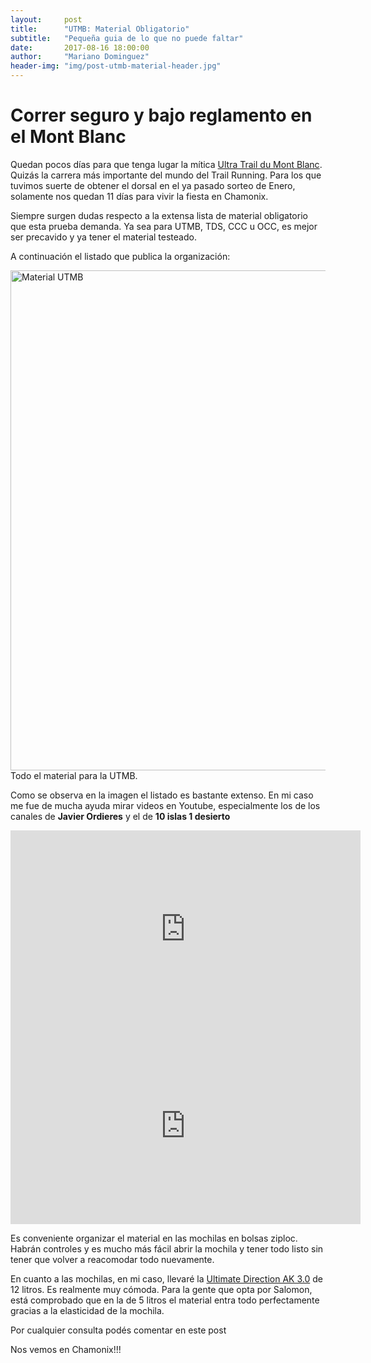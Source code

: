 ```yaml
---
layout:     post
title:      "UTMB: Material Obligatorio"
subtitle:   "Pequeña guia de lo que no puede faltar"
date:       2017-08-16 18:00:00
author:     "Mariano Dominguez"
header-img: "img/post-utmb-material-header.jpg"
---
```


<h1 id="correr-seguro-y-bajo-reglamento-en-el-Mont Blanc-">Correr seguro y bajo reglamento en el Mont Blanc</h1>

<p>Quedan pocos días para que tenga lugar la mítica <a href="http://utmbmontblanc.com/es/">Ultra Trail du Mont Blanc</a>. Quizás la carrera más importante del mundo del Trail Running.
Para los que tuvimos suerte de obtener el dorsal en el ya pasado sorteo de Enero, solamente nos quedan 11 días para vivir la fiesta en Chamonix.<p>

<p>Siempre surgen dudas respecto a la extensa lista de material obligatorio que esta prueba demanda. Ya sea para UTMB, TDS, CCC u OCC, es mejor ser precavido y ya tener el material testeado.<p>

<p>A continuación el listado que publica la organización:<p>

<img src="{{ site.baseurl }}/img/post-utmb-material-listado.jpg" alt="Material UTMB" width="800">
<span class="caption text-muted">Todo el material para la UTMB.</span>

<p>Como se observa en la imagen el listado es bastante extenso. En mi caso me fue de mucha ayuda mirar videos en Youtube, especialmente los de los canales de <b>Javier Ordieres</b> y el de <b>10 islas 1 desierto</b><p>

<iframe width="560" height="315" src="https://www.youtube.com/embed/6-LAo1d64D4" frameborder="0" allowfullscreen></iframe>

<br>
<iframe width="560" height="315" src="https://www.youtube.com/embed/_TBP-WcAgyE" frameborder="0" allowfullscreen></iframe>

<p>Es conveniente organizar el material en las mochilas en bolsas ziploc. Habrán controles y es mucho más fácil abrir la mochila y tener todo listo sin tener que volver a reacomodar todo nuevamente.<p>

<p>En cuanto a las mochilas, en mi caso, llevaré la <a href="https://ultimatedirection.com/ak-mountain-vest-3-0">Ultimate Direction AK 3.0</a> de 12 litros. Es realmente muy cómoda. Para la gente que opta por Salomon, está comprobado que en la de 5 litros el material entra todo perfectamente gracias a la elasticidad de la mochila.<p>

<p>Por cualquier consulta podés comentar en este post<p>
<p>Nos vemos en Chamonix!!!<p>
